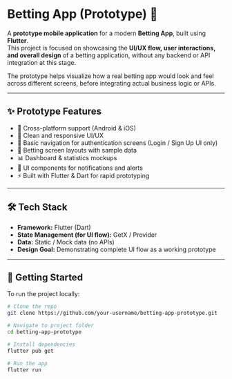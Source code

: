 # Betting App (Prototype) 🎯

A **prototype mobile application** for a modern **Betting App**, built using **Flutter**.  
This project is focused on showcasing the **UI/UX flow, user interactions, and overall design** of a betting application, without any backend or API integration at this stage.  

The prototype helps visualize how a real betting app would look and feel across different screens, before integrating actual business logic or APIs.

---

## ✨ Prototype Features

- 📱 Cross-platform support (Android & iOS)  
- 🎨 Clean and responsive UI/UX  
- 🔐 Basic navigation for authentication screens (Login / Sign Up UI only)  
- 💸 Betting screen layouts with sample data  
- 📊 Dashboard & statistics mockups  
- 🔔 UI components for notifications and alerts  
- ⚡ Built with Flutter & Dart for rapid prototyping  

---

## 🛠️ Tech Stack

- **Framework:** Flutter (Dart)  
- **State Management (for UI flow):** GetX / Provider  
- **Data:** Static / Mock data (no APIs)  
- **Design Goal:** Demonstrating complete UI flow as a working prototype  

---

## 🚀 Getting Started

To run the project locally:

```bash
# Clone the repo
git clone https://github.com/your-username/betting-app-prototype.git  

# Navigate to project folder
cd betting-app-prototype  

# Install dependencies
flutter pub get  

# Run the app
flutter run
